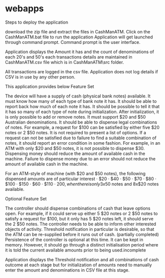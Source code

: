 # webapps

Steps to deploy the application

download the zip file and extract the files in CashManATM.
Click on the CashManATM.bat file to run the application
Application will get launched through command prompt.
Command prompt is the user interface.

Application displays the Amount it has and the count of denominations of each 20's and 50's 
each transactions details are maintained in CashManATM.csv file which is in CashManATM\src folder.

All transactions are logged in the csv file. Application does not log details if CSV is in use by any other person.

This application provides below Feature Set

 The device will have a supply of cash (physical bank notes) available.
It must know how many of each type of bank note it has. It should be able to report back how much of each note it has. 
It should be possible to tell it that it has so many of each type of note during initialization. After initialization, it is only possible to add or remove notes. 
It must support $20 and $50 Australian denominations. 
It should be able to dispense legal combinations of notes. For example, a request for $100 can be satisfied by either five $20 notes or 2 $50 notes. It is not required to present a list of options. 
 If a request can not be satisfied due to failure to find a suitable combination of notes, it should report an error condition in some fashion. For example, in an ATM with only $20 and $50 notes, it is not possible to dispense $30. 
Dispensing money should reduce the amount of available cash in the machine. 
Failure to dispense money due to an error should not reduce the amount of available cash in the machine. 

For an ATM-style of machine (with $20 and $50 notes), the following dispensed amounts are of particular interest
·         $20 
·         $40
·         $50
·         $70
·         $80
·         $100
·         $150
·         $60 
·         $110
·         $200, when there is only 3x$50 notes and 8x$20 notes available.

Optional Feature Set

The controller should dispense combinations of cash that leave options open. For example, if it could serve up either 5 $20 notes or 2 $50 notes to satisfy a request for $100, but it only has 5 $20 notes left, it should serve the 2 $50 notes. 
The controller needs to be able to inform other interested objects of activity. Threshold notification in particular is desirable, so that the ATM can be re-supplied before it runs out of cash. (partially completed)
Persistence of the controller is optional at this time. It can be kept in memory. However, it should go through a distinct initialisation period where it is told the current available amounts prior to being used.incomplete

Application displays the Threshold notification and all combinations of cash outcome at each stage but for initialization of amounts need to manually enter the amount and denominations in CSV file at this stage.

